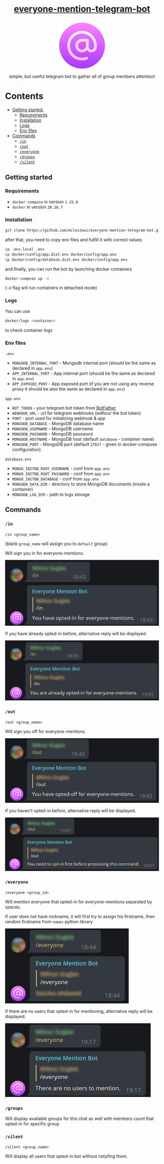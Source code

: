 # <p align="center"> [everyone-mention-telegram-bot](http://t.me/everyone_mention_bot)
<p align="center"> <img src="docs/logo.png" width="150"/>
<p align="center"> simple, but useful telegram bot to gather all of group members attention!
<!-- Icon made by https://www.freepik.com from https://www.flaticon.com/ -->

# Contents

* [Getting started.](#getting-started)
    * [Requirements](#requirements)
    * [Installation](#installation)
    * [Logs](#logs)
    * [Env files](#env-files)
* [Commands](#commands)
    * [`/in`](#in)
    * [`/out`](#out)
    * [`/everyone`](#everyone)
    * [`/groups`](#groups)
    * [`/silent`](#silent)

## Getting started

### Requirements
- `docker-compose` in version `1.25.0`
- `docker` in version `20.10.7`

### Installation
```bash
git clone https://github.com/miloszowi/everyone-mention-telegram-bot.git
```
after that, you need to copy env files and fulfill it with correct values
```bash
cp .env.local .env
cp docker/config/app.dist.env docker/config/app.env
cp docker/config/database.dist.env docker/config/app.env
```
and finally, you can run the bot by launching docker containers
```bash
docker-compose up -d
```
(`-d` flag will run containers in detached mode)
### Logs
You can use
```bash
docker/logs <container>
```
to check container logs
### Env files
`.env`
- `MONGODB_INTERNAL_PORT` - Mongodb internal port (should be the same as declared in `app.env`)
- `APP_INTERNAL_PORT` - App internal port (should be the same as declared in `app.env`)
- `APP_EXPOSED_PORT` - App exposed port (if you are not using any reverse proxy it should be also the same as declared in `app.env`)


`app.env`
- `BOT_TOKEN` - your telegram bot token from [BotFather](https://telegram.me/BotFather)
- `WEBHOOK_URL` - url for telegram webhooks (withour the bot token)
- `PORT` - port used for initializing webhook & app
- `MONGODB_DATABASE` - MongoDB database name
- `MONGODB_USERNAME` - MongoDB username
- `MONGODB_PASSWORD` - MongoDB password
- `MONGODB_HOSTNAME` - MongoDB host (default `database` - container name)
- `MONGODB_PORT` - MongoDB port (default `27017` - given in docker-compose configuration)

`database.env`
- `MONGO_INITDB_ROOT_USERNAME` - conf from `app.env`
- `MONGO_INITDB_ROOT_PASSWORD` - conf from `app.env`
- `MONGO_INITDB_DATABASE` - conf from `app.env`
- `MONGODB_DATA_DIR` - directory to store MongoDB documents (inside a container)
- `MONDODB_LOG_DIR` - path to logs storage 
## Commands
### `/in`
```
/in <group_name>
```
(blank `group_name` will assign you to `default` group)

Will sign you in for everyone-mentions.

![in command example](docs/in_command.png)

If you have already opted-in before, alternative reply will be displayed.

![in command when someone already opted in example](docs/in_command_already_opted_in.png)

### `/out`
```
/out <group_name>
```

Will sign you off for everyone-mentions.

![out command example](docs/out_command.png)

If you haven't opted-in before, alternative reply will be displayed.

![out command when someone did not opt in example](docs/out_command_did_not_opt_in_before.png)

### `/everyone`
```
/everyone <group_id>
```
Will mention everyone that opted-in for everyone-mentions separated by spaces.

If user does not have nickname, it will first try to assign his firstname, then random firstname from `names` python library

![everybody command example](docs/everyone_command.png)

If there are no users that opted-in for mentioning, alternative reply will be displayed.

![everybone noone to mention example](docs/everyone_noone_to_mention.png)


### `/groups`
Will display available groups for this chat as well with members count that opted-in for specific group

### `/silent`
```
/silent <group_name>
```

Will display all users that opted-in but without notyfing them.
